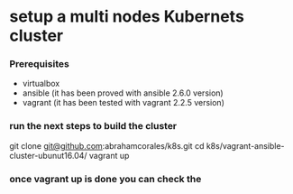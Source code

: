 # setup a multi nodes Kubernets cluster

### Prerequisites
- virtualbox
- ansible (it has been proved with ansible 2.6.0 version)
- vagrant (it has been tested with vagrant 2.2.5 version)
 
### run the next steps to build the cluster 
  git clone git@github.com:abrahamcorales/k8s.git
  cd k8s/vagrant-ansible-cluster-ubunut16.04/
  vagrant up
  
  
### once vagrant up is done you can check the 

